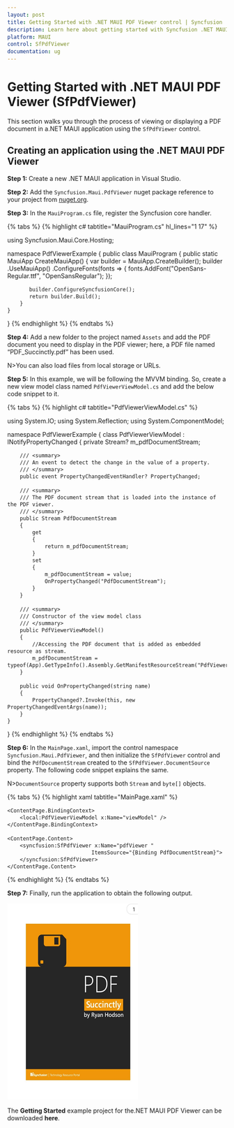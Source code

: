 ```yaml
---
layout: post
title: Getting Started with .NET MAUI PDF Viewer control | Syncfusion
description: Learn here about getting started with Syncfusion .NET MAUI PDF Viewer (SfPdfViewer) control, its elements, and more.
platform: MAUI
control: SfPdfViewer
documentation: ug
---
```


# Getting Started with .NET MAUI PDF Viewer (SfPdfViewer)

This section walks you through the process of viewing or displaying a PDF document in a.NET MAUI application using the `SfPdfViewer` control.

## Creating an application using the .NET MAUI PDF Viewer

**Step 1:** Create a new .NET MAUI application in Visual Studio.

**Step 2:** Add the `Syncfusion.Maui.PdfViewer` nuget package reference to your project from [nuget.org](https://www.nuget.org/).

**Step 3:** In the `MauiProgram.cs` file, register the Syncfusion core handler.

{% tabs %}
{% highlight c# tabtitle="MauiProgram.cs" hl_lines="1 17" %}

using Syncfusion.Maui.Core.Hosting;

namespace PdfViewerExample
{
    public class MauiProgram 
    {
        public static MauiApp CreateMauiApp()
        {
            var builder = MauiApp.CreateBuilder();
            builder
                .UseMauiApp<App>()
                .ConfigureFonts(fonts =>
                {
                    fonts.AddFont("OpenSans-Regular.ttf", "OpenSansRegular");
                });

           builder.ConfigureSyncfusionCore();
           return builder.Build();
        }
    }
}
{% endhighlight %} 
{% endtabs %}

**Step 4:** Add a new folder to the project named `Assets` and add the PDF document you need to display in the PDF viewer; here, a PDF file named “PDF_Succinctly.pdf” has been used.

N>You can also load files from local storage or URLs. 

**Step 5:** In this example, we will be following the MVVM binding. So, create a new view model class named `PdfViewerViewModel.cs` and add the below code snippet to it.

{% tabs %}
{% highlight c# tabtitle="PdfViewerViewModel.cs" %}

using System.IO;
using System.Reflection;
using System.ComponentModel;

namespace PdfViewerExample
{
    class PdfViewerViewModel : INotifyPropertyChanged
    {
        private Stream? m_pdfDocumentStream;

        /// <summary>
        /// An event to detect the change in the value of a property.
        /// </summary>
        public event PropertyChangedEventHandler? PropertyChanged;

        /// <summary>
        /// The PDF document stream that is loaded into the instance of the PDF viewer. 
        /// </summary>
        public Stream PdfDocumentStream
        {
            get
            {
                return m_pdfDocumentStream;
            }
            set
            {
                m_pdfDocumentStream = value;
                OnPropertyChanged("PdfDocumentStream");
            }
        }

        /// <summary>
        /// Constructor of the view model class
        /// </summary>
        public PdfViewerViewModel()
        {
            //Accessing the PDF document that is added as embedded resource as stream.
            m_pdfDocumentStream = typeof(App).GetTypeInfo().Assembly.GetManifestResourceStream("PdfViewerExample.Assets.PDF_Succinctly.pdf");
        }

        public void OnPropertyChanged(string name)
        {
            PropertyChanged?.Invoke(this, new PropertyChangedEventArgs(name));
        } 
    }
}
{% endhighlight %} 
{% endtabs %}

**Step 6:** In the `MainPage.xaml`, import the control namespace `Syncfusion.Maui.PdfViewer`, and then initialize the `SfPdfViewer` control and bind the `PdfDocumentStream` created to the `SfPdfViewer.DocumentSource` property. The following code snippet explains the same.

N>`DocumentSource` property supports both `Stream` and `byte[]` objects.

{% tabs %}
{% highlight xaml tabtitle="MainPage.xaml" %}

<?xml version="1.0" encoding="utf-8" ?>
<ContentPage xmlns="http://schemas.microsoft.com/dotnet/2021/maui"
             xmlns:x="http://schemas.microsoft.com/winfx/2009/xaml"
             xmlns:syncfusion="clr-namespace:Syncfusion.Maui.PdfViewer;assembly=Syncfusion.Maui.PdfViewer"
             xmlns:local="clr-namespace:PdfViewerExample"
             x:Class="PdfViewerExample.MainPage">

    <ContentPage.BindingContext>
        <local:PdfViewerViewModel x:Name="viewModel" />
    </ContentPage.BindingContext>

    <ContentPage.Content>
        <syncfusion:SfPdfViewer x:Name="pdfViewer "
                               ItemsSource="{Binding PdfDocumentStream}">
        </syncfusion:SfPdfViewer>
    </ContentPage.Content>
</ContentPage>

{% endhighlight %} 
{% endtabs %}

**Step 7:** Finally, run the application to obtain the following output.

![Getting started with .NET MAUI PDF Viewer](Images\Getting-Started\maui-pdf-viewer-getting-started.png)

The **Getting Started** example project for the.NET MAUI PDF Viewer can be downloaded **here**. 
